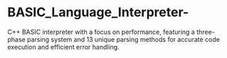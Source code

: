 # BASIC_Language_Interpreter-
C++ BASIC interpreter with a focus on performance, featuring a three-phase parsing system and 13 unique parsing methods for accurate code execution and efficient error handling.
